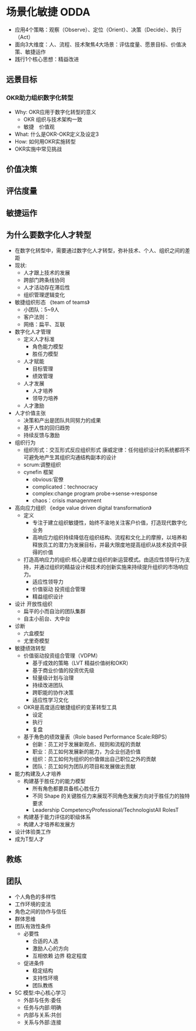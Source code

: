 # 场景化敏捷 ODDA

* 应用4个策略：观察（Observe）、定位（Orient）、决策（Decide）、执行（Act）
* 面向3大维度：人、流程、技术聚焦4大场景：评估度量、愿景目标、价值决策、敏捷运作
* 践行1个核心思想：精益改进

## 远景目标

### OKR助力组织数字化转型

* Why: OKR应用于数字化转型的意义
  - OKR 组织与技术架构一致
  - 敏捷　价值观
* What: 什么是OKR-OKR定义及设定3
* How: 如何用OKR实施转型
* OKR实施中常⻅挑战

## 价值决策

## 评估度量

## 敏捷运作

## 为什么要数字化人才转型

* 在数字化转型中，需要通过数字化人才转型，弥补技术、个人、组织之间的差距
* 现状:
  - 人才跟上技术的发展
  - 跨部门跨条线协同
  - 人才活动存在滞后性
  - 组织管理逻辑变化
* 敏捷组织形态 《team of teams》
  - 小团队：5~9人
  - 客户法则：
  - 网络：扁平、互联
* 数字化人才管理
  - 定义人才标准
    + 角色能力模型
    + 胜任力模型
  - 人才赋能
    + 目标管理
    + 绩效管理
  - 人才发展
    + 人才培养
    + 领导力培养
  - 人才激励
* 人才价值主张
  - 决策和产出是团队共同努力的成果
  - 基于人性的回归趋势
  - 持续反馈与激励
* 组织行为
  - 组织形式：交互形式反应组织形式 康威定律：任何组织设计的系统都将不可避免地产生其组织沟通结构副本的设计
  - scrum:调整组织
  - cynefin 框架
    + obvious:官僚
    + complicated：technocracy
    + complex:change program probe->sense->response
    + chaos：crisis managenment
* 高向应力组织 《edge value driven digital transformation》
  - 定义
    + 专注于建立组织敏捷性，始终不渝地关注客户价值，打造现代数字化业务
    + 高响应力组织持续降低在组织结构、流程和文化上的摩擦，以培养和释放员工的潜力为发展目标，并最大限度地提高组织从技术投资中获得的价值
  - 打造高响应力的组织:核心是建立组织的新运营模式。由适应性领导行为支持，并通过组织的精益设计和技术的创新实施来持续提升组织的市场响应力。
    + 适应性领导力
    + 价值驱动 投资组合管理
    + 精益组织设计
* 设计 开放性组织
  - 扁平的小而自治的团队集群
  - 自主小前台、大中台
* 诊断
  - 六盒模型
  * 尤里奇模型
* 敏捷绩效转型
  - 价值驱动投资组合管理（VDPM）
    + 基于成效的策略（LVT 精益价值树和OKR）
    + 基于商业价值的投资优先级
    + 轻量级计划与治理
    + 持续改进团队
    + 跨职能的协作决策
    + 适应性学习文化
  - OKR是高度适应敏捷组织的变革转型工具
    + 设定
    + 执行
    + 复盘
  - 基于⻆色的绩效量表（Role based Performance Scale:RBPS）
    + 创新：员工对于发展新观点、规则和流程的贡献
    + 职业：员工如何发展新的能力，为企业创造价值
    + 组织：员工如何为组织的价值做出自己职位之外的贡献
    + 团队：员工如何为团队的项目和发展做出贡献
* 能力构建及人才培养
  - 构建基于胜任力的能力模型
    + 所有⻆色都要具备核心胜任力
    + 不同 Shape 的关键胜任力来展现不同⻆色发展方向对于胜任力的独特要求
    + Leadership CompetencyProfessional/TechnologistAll RolesT
  - 构建基于能力评估的职级体系
  - 构建人才培养和发展方
* 设计体验类工作
* 成为T型人才

## 教练

## 团队

* 个人角色的多样性
* 工作环境的变法
* 角色之间的协作与信任
* 群体思维
* 团队有效性条件
  - 必要性
    + 合适的人选
    + 激励人心的方向
    + 互相依赖 边界 稳定程度
  - 促进条件
    + 稳定结构
    + 支持性环境
    + 团队教练
* 5C 模型:中心核心学习
  - 外部与任务:委任
  - 任务与内部:明确
  - 内部与关系:共创
  - 关系与外部:连接
